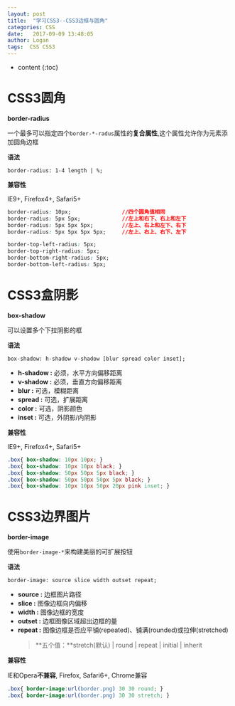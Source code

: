 ```yaml
---
layout: post
title:  "学习CSS3--CSS3边框与圆角"
categories: CSS
date:   2017-09-09 13:48:05
author: Logan
tags:  CSS CSS3
---
```


* content
{:toc}

# CSS3圆角

**border-radius**

一个最多可以指定四个`border-*-radus`属性的**复合属性**,这个属性允许你为元素添加圆角边框

**语法**

`border-radius: 1-4 length | %;`

**兼容性**

IE9+, Firefox4+, Safari5+

```css
border-radius: 10px;                //四个圆角值相同
border-radius: 5px 5px;             //左上和右下、右上和左下
border-radius: 5px 5px 5px;         //左上、右上和左下、右下
border-radius: 5px 5px 5px 5px;     //左上、右上、右下、左下

border-top-left-radius: 5px;
border-top-right-radius: 5px;
border-bottom-right-radius: 5px;
border-bottom-left-radius: 5px;
```

# CSS3盒阴影

**box-shadow**

可以设置多个下拉阴影的框

**语法**

`box-shadow: h-shadow v-shadow [blur spread color inset];`

- **h-shadow :** 必须，水平方向偏移距离
- **v-shadow :** 必须，垂直方向偏移距离
- **blur :** 可选，模糊距离
- **spread :** 可选，扩展距离
- **color :** 可选，阴影颜色
- **inset :** 可选，外阴影/内阴影

**兼容性**

IE9+, Firefox4+, Safari5+

```css
.box{ box-shadow: 10px 10px; }
.box{ box-shadow: 10px 10px black; }
.box{ box-shadow: 50px 50px 5px black; }
.box{ box-shadow: 50px 50px 50px 5px black; }
.box{ box-shadow: 10px 10px 50px 20px pink inset; }
```

# CSS3边界图片

**border-image**

使用`border-image-*`来构建美丽的可扩展按钮

**语法**

`border-image: source slice width outset repeat;`

- **source :** 边框图片路径
- **slice :** 图像边框向内偏移
- **width :** 图像边框的宽度
- **outset :** 边框图像区域超出边框的量
- **repeat :** 图像边框是否应平铺(repeated)、铺满(rounded)或拉伸(stretched)
	>**五个值：**stretch(默认) | round | repeat | initial | inherit

**兼容性**

IE和Opera**不兼容**, Firefox, Safari6+, Chrome兼容

```css
.box{ border-image:url(border.png) 30 30 round; }
.box{ border-image:url(border.png) 30 30 stretch; }
```
